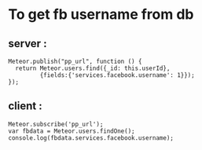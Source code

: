 # To get fb username from db
## server :
	Meteor.publish("pp_url", function () {
	  return Meteor.users.find({_id: this.userId},
	         {fields:{'services.facebook.username': 1}});
	});

## client :
	Meteor.subscribe('pp_url');
	var fbdata = Meteor.users.findOne();
	console.log(fbdata.services.facebook.username);